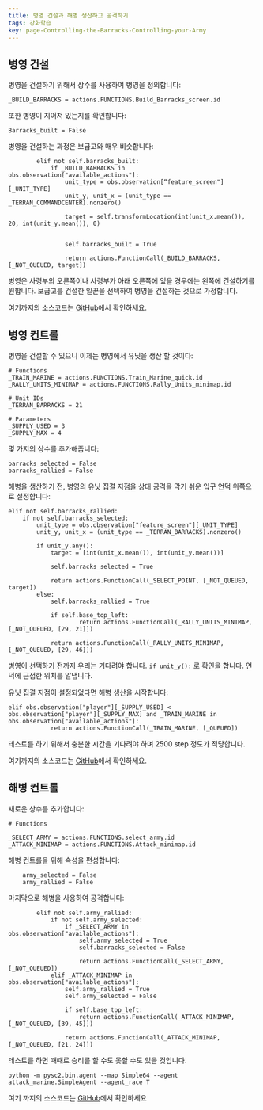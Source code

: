 ```yaml
---
title: 병영 건설과 해병 생산하고 공격하기
tags: 강화학습
key: page-Controlling-the-Barracks-Controlling-your-Army
---
```


## 병영 건설
병영을 건설하기 위해서 상수를 사용하여 병영을 정의합니다:
~~~
_BUILD_BARRACKS = actions.FUNCTIONS.Build_Barracks_screen.id
~~~

또한 병영이 지어져 있는지를 확인합니다:
~~~
Barracks_built = False
~~~

병영을 건설하는 과정은 보급고와 매우 비슷합니다:
~~~
        elif not self.barracks_built:
            if _BUILD_BARRACKS in obs.observation["available_actions"]:
                unit_type = obs.observation[“feature_screen"][_UNIT_TYPE]
                unit_y, unit_x = (unit_type == _TERRAN_COMMANDCENTER).nonzero()
                
                target = self.transformLocation(int(unit_x.mean()), 20, int(unit_y.mean()), 0)
                

                self.barracks_built = True
                
                return actions.FunctionCall(_BUILD_BARRACKS, [_NOT_QUEUED, target])
~~~

병영은 사령부의 오른쪽이나 사령부가 아래 오른쪽에 있을 경우에는 왼쪽에 건설하기를 원합니다. 보급고를 건설한 일꾼을 선택하여 병영을 건설하는 것으로 가정합니다.

여기까지의 소스코드는 [GitHub](https://github.com/Yudonggeun/PySC2-Tutorial/blob/master/4.%20Control%20Barrack%20and%20Army/build_barrack.py)에서 확인하세요.

## 병영 컨트롤
병영을 건설할 수 있으니 이제는 병영에서 유닛을 생산 할 것이다:
~~~
# Functions
_TRAIN_MARINE = actions.FUNCTIONS.Train_Marine_quick.id
_RALLY_UNITS_MINIMAP = actions.FUNCTIONS.Rally_Units_minimap.id

# Unit IDs
_TERRAN_BARRACKS = 21

# Parameters
_SUPPLY_USED = 3
_SUPPLY_MAX = 4
~~~

몇 가지의 상수를 추가해줍니다:
~~~
barracks_selected = False
barracks_rallied = False
~~~

해병을 생산하기 전, 병영의 유닛 집결 지점을 상대 공격을 막기 쉬운 입구 언덕 위쪽으로 설정합니다:
~~~
elif not self.barracks_rallied:
    if not self.barracks_selected:
        unit_type = obs.observation["feature_screen"][_UNIT_TYPE]
        unit_y, unit_x = (unit_type == _TERRAN_BARRACKS).nonzero()
                
        if unit_y.any():
            target = [int(unit_x.mean()), int(unit_y.mean())]
                
            self.barracks_selected = True
                
            return actions.FunctionCall(_SELECT_POINT, [_NOT_QUEUED, target])
        else:
            self.barracks_rallied = True
                
            if self.base_top_left:
                    return actions.FunctionCall(_RALLY_UNITS_MINIMAP, [_NOT_QUEUED, [29, 21]])
                
            return actions.FunctionCall(_RALLY_UNITS_MINIMAP, [_NOT_QUEUED, [29, 46]])
~~~

병영이 선택하기 전까지 우리는 기다려야 합니다. `if unit_y():` 로 확인을 합니다. 언덕에 근접한 위치를 알냅니다.

유닛 집결 지점이 설정되었다면 해병 생산을 시작합니다:
~~~
elif obs.observation["player"][_SUPPLY_USED] < obs.observation["player"][_SUPPLY_MAX] and _TRAIN_MARINE in obs.observation["available_actions"]:
            return actions.FunctionCall(_TRAIN_MARINE, [_QUEUED])
~~~

테스트를 하기 위해서 충분한 시간을 기다려야 하며 2500 step 정도가 적당합니다.

여기까지의 소스코드는 [GitHub](https://github.com/Yudonggeun/PySC2-Tutorial/blob/master/4.%20Control%20Barrack%20and%20Army/building_marine.py)에서 확인하세요.

## 해병 컨트롤
새로운 상수를 추가합니다:
~~~
# Functions

_SELECT_ARMY = actions.FUNCTIONS.select_army.id
_ATTACK_MINIMAP = actions.FUNCTIONS.Attack_minimap.id
~~~

해병 컨트롤을 위해 속성을 편성합니다:
~~~
    army_selected = False
    army_rallied = False
~~~

마지막으로 해병을 사용하여 공격합니다:
~~~
        elif not self.army_rallied:
            if not self.army_selected:
                if _SELECT_ARMY in obs.observation["available_actions"]:
                    self.army_selected = True
                    self.barracks_selected = False
                
                    return actions.FunctionCall(_SELECT_ARMY, [_NOT_QUEUED])
            elif _ATTACK_MINIMAP in obs.observation["available_actions"]:
                self.army_rallied = True
                self.army_selected = False
            
                if self.base_top_left:
                    return actions.FunctionCall(_ATTACK_MINIMAP, [_NOT_QUEUED, [39, 45]])
            
                return actions.FunctionCall(_ATTACK_MINIMAP, [_NOT_QUEUED, [21, 24]])
~~~

테스트를 하면 때때로 승리를 할 수도 못할 수도 있을 것입니다.
~~~
python -m pysc2.bin.agent --map Simple64 --agent attack_marine.SimpleAgent --agent_race T
~~~

여기 까지의 소스코드는 [GitHub](https://github.com/Yudonggeun/PySC2-Tutorial/blob/master/4.%20Control%20Barrack%20and%20Army/attack_marine.py)에서 확인하세요